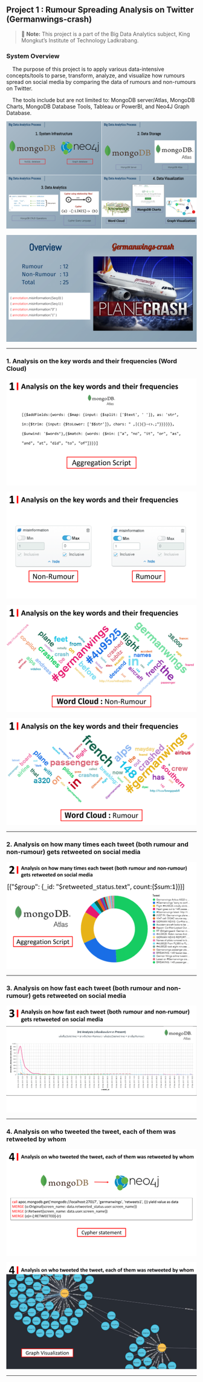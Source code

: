 ## Project 1 : Rumour Spreading Analysis on Twitter (Germanwings-crash)

> :memo: **Note:** This project is a part of the Big Data Analytics subject, King Mongkut’s Institute of Technology Ladkrabang.

### System Overview

&nbsp;&nbsp;&nbsp;&nbsp;The purpose of this project is to apply various data-intensive concepts/tools to parse, transform, analyze, and visualize how rumours spread on
social media by comparing the data of rumours and non-rumours on Twitter. 

&nbsp;&nbsp;&nbsp;&nbsp;The tools include but are not limited to: MongoDB server/Atlas, MongoDB Charts, MongoDB Database Tools, Tableau or PowerBI, and Neo4J Graph Database.

![Overview_Project2](/assets/images/Overview_Project1.png)

![Overview_Project2](/assets/images/New_Big%20Data-0_Project1.png)

---------------

### 1. Analysis on the key words and their frequencies (Word Cloud)

![Overview_Project2](/assets/images/New_Big%20Data-1_Project1.png)

![Overview_Project2](/assets/images/New_Big%20Data-2_Project1.png)

![Overview_Project2](/assets/images/New_Big%20Data-3_Project1.png)

![Overview_Project2](/assets/images/New_Big%20Data-4_Project1.png)

---------------

### 2. Analysis on how many times each tweet (both rumour and non-rumour) gets retweeted on social media

![Overview_Project2](/assets/images/New_Big%20Data-5_Project1.png)

---------------

### 3. Analysis on how fast each tweet (both rumour and non-rumour) gets retweeted on social media

![Overview_Project2](/assets/images/New_Big%20Data-6_Project1.png)

---------------

### 4. Analysis on who tweeted the tweet, each of them was retweeted by whom

![Overview_Project2](/assets/images/New_Big%20Data-7_Project1.png)

![Overview_Project2](/assets/images/New_Big%20Data-8_Project1.png)

---------------
